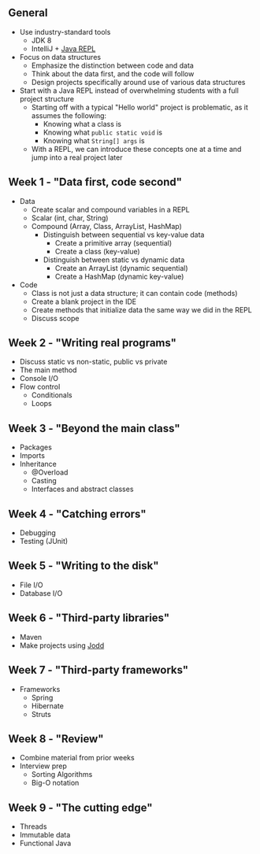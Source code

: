 ## General

* Use industry-standard tools
  * JDK 8
  * IntelliJ + [Java REPL](https://plugins.jetbrains.com/plugin/7215?pr=)
* Focus on data structures
  * Emphasize the distinction between code and data
  * Think about the data first, and the code will follow
  * Design projects specifically around use of various data structures
* Start with a Java REPL instead of overwhelming students with a full project structure
  * Starting off with a typical "Hello world" project is problematic, as it assumes the following:
    * Knowing what a class is
    * Knowing what `public static void` is
    * Knowing what `String[] args` is
  * With a REPL, we can introduce these concepts one at a time and jump into a real project later

## Week 1 - "Data first, code second"

* Data
  * Create scalar and compound variables in a REPL
  * Scalar (int, char, String)
  * Compound (Array, Class, ArrayList, HashMap)
    * Distinguish between sequential vs key-value data
      * Create a primitive array (sequential)
      * Create a class (key-value)
    * Distinguish between static vs dynamic data
      * Create an ArrayList (dynamic sequential)
      * Create a HashMap (dynamic key-value)
* Code
  * Class is not just a data structure; it can contain code (methods)
  * Create a blank project in the IDE
  * Create methods that initialize data the same way we did in the REPL
  * Discuss scope

## Week 2 - "Writing real programs"

* Discuss static vs non-static, public vs private
* The main method
* Console I/O
* Flow control
  * Conditionals
  * Loops

## Week 3 - "Beyond the main class"

* Packages
* Imports
* Inheritance
  * @Overload
  * Casting
  * Interfaces and abstract classes

## Week 4 - "Catching errors"

* Debugging
* Testing (JUnit)

## Week 5 - "Writing to the disk"

* File I/O
* Database I/O

## Week 6 - "Third-party libraries"

* Maven
* Make projects using [Jodd](http://jodd.org/)

## Week 7 - "Third-party frameworks"

* Frameworks
  * Spring
  * Hibernate
  * Struts

## Week 8 - "Review"

* Combine material from prior weeks
* Interview prep
  * Sorting Algorithms
  * Big-O notation

## Week 9 - "The cutting edge"

* Threads
* Immutable data
* Functional Java
